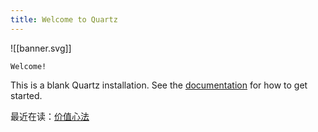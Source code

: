 ```yaml
---
title: Welcome to Quartz
---
```



![[banner.svg]]


```poetry
Welcome!
```

This is a blank Quartz installation.
See the [documentation](https://quartz.jzhao.xyz) for how to get started.

最近在读：[价值心法](基础/价值心法/笔记.md)


